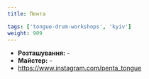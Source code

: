 ```yaml
---
title: Пента

tags: ['tongue-drum-workshops', 'kyiv']
weight: 909
---
```



- **Розташування:** -
- **Майстер:** -
- https://www.instagram.com/penta_tongue

